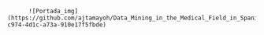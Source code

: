           ![Portada_img](https://github.com/ajtamayoh/Data_Mining_in_the_Medical_Field_in_Spanish/assets/6041056/b308edd8-c974-4d1c-a73a-910e17f5fbde)

